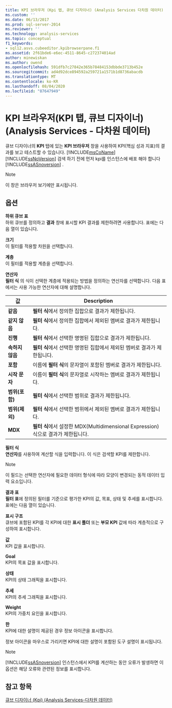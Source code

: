```yaml
---
title: KPI 브라우저 (Kpi 탭, 큐브 디자이너) (Analysis Services 다차원 데이터) | Microsoft Docs
ms.custom: ''
ms.date: 06/13/2017
ms.prod: sql-server-2014
ms.reviewer: ''
ms.technology: analysis-services
ms.topic: conceptual
f1_keywords:
- sql12.asvs.cubeeditor.kpibrowserpane.f1
ms.assetid: 2f61bde6-e6ec-4511-8645-c272374014ad
author: minewiskan
ms.author: owend
ms.openlocfilehash: 591dfb7c27842e365b78484153dbbde3713b452e
ms.sourcegitcommit: ad4d92dce894592a259721a1571b1d8736abacdb
ms.translationtype: MT
ms.contentlocale: ko-KR
ms.lasthandoff: 08/04/2020
ms.locfileid: "87647949"
---
```

# <a name="kpi-browser-kpis-tab-cube-designer-analysis-services---multidimensional-data"></a>KPI 브라우저(KPI 탭, 큐브 디자이너)(Analysis Services - 다차원 데이터)
  큐브 디자이너의 **KPI** 탭에 있는 **KPI 브라우저** 창을 사용하여 KPI(핵심 성과 지표)의 결과를 보고 테스트할 수 있습니다. [!INCLUDE[msCoName](../includes/msconame-md.md)] [!INCLUDE[ssNoVersion](../includes/ssnoversion-md.md)] 검색 하기 전에 먼저 kpi를 인스턴스에 배포 해야 합니다 [!INCLUDE[ssASnoversion](../includes/ssasnoversion-md.md)] .  
  
> [!NOTE]  
>  이 창은 브라우저 보기에만 표시됩니다.  
  
## <a name="options"></a>옵션  
 **하위 큐브 표**  
 하위 큐브를 정의하고 **결과** 창에 표시할 KPI 결과를 제한하려면 사용합니다. 표에는 다음 열이 있습니다.  
  
 **크기**  
 이 필터를 적용할 차원을 선택합니다.  
  
 **계층**  
 이 필터를 적용할 계층을 선택합니다.  
  
 **연산자**  
 **필터 식** 의 식이 선택한 계층에 적용되는 방법을 정의하는 연산자를 선택합니다. 다음 표에서는 사용 가능한 연산자에 대해 설명합니다.  
  
|값|Description|  
|-----------|-----------------|  
|**같음**|**필터 식**에서 정의한 집합으로 결과가 제한됩니다.|  
|**같지 않음**|**필터 식**에서 정의한 집합에서 제외된 멤버로 결과가 제한됩니다.|  
|**진행**|**필터 식**에서 선택한 명명된 집합으로 결과가 제한됩니다.|  
|**속하지 않음**|**필터 식**에서 선택한 명명된 집합에서 제외된 멤버로 결과가 제한됩니다.|  
|**포함**|이름에 **필터 식**의 문자열이 포함된 멤버로 결과가 제한됩니다.|  
|**시작 문자**|이름이 **필터 식**의 문자열로 시작하는 멤버로 결과가 제한됩니다.|  
|**범위(포함)**|**필터 식**에서 선택한 범위로 결과가 제한됩니다.|  
|**범위(제외)**|**필터 식**에서 선택한 범위에서 제외된 멤버로 결과가 제한됩니다.|  
|**MDX**|**필터 식**에서 설정한 MDX(Multidimensional Expression) 식으로 결과가 제한됩니다.|  
  
 **필터 식**  
 **연산자**를 사용하여 계산할 식을 입력합니다. 이 식은 검색할 KPI를 제한합니다.  
  
> [!NOTE]  
>  이 필드는 선택한 연산자에 필요한 데이터 형식에 따라 모양이 변경되는 동적 데이터 입력 요소입니다.  
  
 **결과 표**  
 **필터 표**에 정의된 필터를 기준으로 평가한 KPI의 값, 목표, 상태 및 추세를 표시합니다. 표에는 다음 열이 있습니다.  
  
 **표시 구조**  
 큐브에 포함된 KPI를 각 KPI에 대한 **표시 폴더** 또는 **부모 KPI** 값에 따라 계층적으로 구성하여 표시합니다.  
  
 **값**  
 KPI 값을 표시합니다.  
  
 **Goal**  
 KPI의 목표 값을 표시합니다.  
  
 **상태**  
 KPI의 상태 그래픽을 표시합니다.  
  
 **추세**  
 KPI의 추세 그래픽을 표시합니다.  
  
 **Weight**  
 KPI의 가중치 요인을 표시합니다.  
  
 **한**  
 KPI에 대한 설명이 제공된 경우 정보 아이콘을 표시합니다.  
  
 정보 아이콘을 마우스로 가리키면 KPI에 대한 설명이 포함된 도구 설명이 표시됩니다.  
  
> [!NOTE]  
>  [!INCLUDE[ssASnoversion](../includes/ssasnoversion-md.md)] 인스턴스에서 KPI를 계산하는 동안 오류가 발생하면 이 옵션은 해당 오류와 관련된 정보를 표시합니다.  
  
## <a name="see-also"></a>참고 항목  
 [큐브 디자이너 &#40;Kpi&#41; &#40;Analysis Services-다차원 데이터&#41;](kpis-cube-designer-analysis-services-multidimensional-data.md)  
  
  
